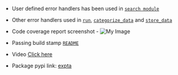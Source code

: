 - User defined error handlers has been used in [`search module`]
- Other error handlers used in [`run`], [`categorize_data`] and [`store_data`]
- Code coverage report screenshot - 
![My Image](https://raw.githubusercontent.com/sahaavi/Expense-Tracker-and-Analysis/main/tests/coverage_report.jpg)

- Passing build stamp [`README`]
- Video [Click here]
- Package pypi link: [expta]

[`search module`]: https://github.com/sahaavi/Expense-Tracker-and-Analysis/blob/main/expta/analysis/search.py
[`run`]: https://github.com/sahaavi/Expense-Tracker-and-Analysis/blob/main/expta/run.py
[`categorize_data`]: https://github.com/sahaavi/Expense-Tracker-and-Analysis/blob/main/expta/data/categorize_data.py
[`store_data`]: https://github.com/sahaavi/Expense-Tracker-and-Analysis/blob/main/expta/data/store_data.py
[`README`]: https://github.com/sahaavi/Expense-Tracker-and-Analysis#readme
[Click here]: https://
[expta]: https://pypi.org/project/expta/0.1/